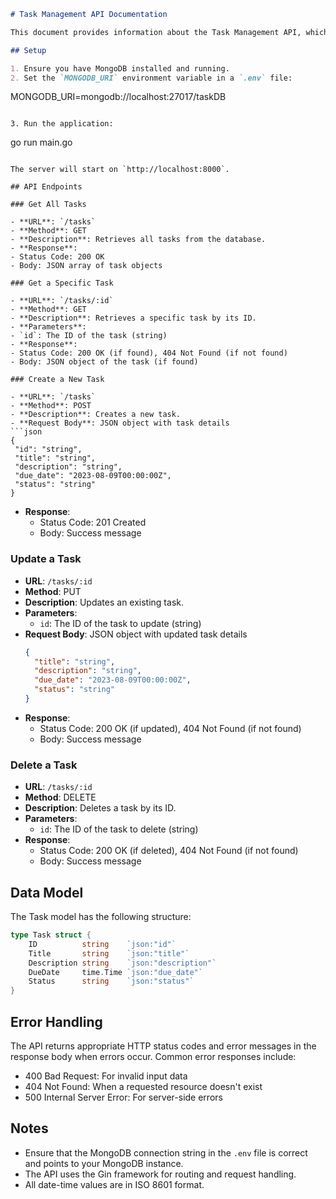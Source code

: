 ```markdown
# Task Management API Documentation

This document provides information about the Task Management API, which uses MongoDB for persistent data storage.

## Setup

1. Ensure you have MongoDB installed and running.
2. Set the `MONGODB_URI` environment variable in a `.env` file:

   ```
   MONGODB_URI=mongodb://localhost:27017/taskDB
   ```

3. Run the application:

   ```
   go run main.go
   ```

The server will start on `http://localhost:8000`.

## API Endpoints

### Get All Tasks

- **URL**: `/tasks`
- **Method**: GET
- **Description**: Retrieves all tasks from the database.
- **Response**: 
  - Status Code: 200 OK
  - Body: JSON array of task objects

### Get a Specific Task

- **URL**: `/tasks/:id`
- **Method**: GET
- **Description**: Retrieves a specific task by its ID.
- **Parameters**: 
  - `id`: The ID of the task (string)
- **Response**: 
  - Status Code: 200 OK (if found), 404 Not Found (if not found)
  - Body: JSON object of the task (if found)

### Create a New Task

- **URL**: `/tasks`
- **Method**: POST
- **Description**: Creates a new task.
- **Request Body**: JSON object with task details
  ```json
  {
    "id": "string",
    "title": "string",
    "description": "string",
    "due_date": "2023-08-09T00:00:00Z",
    "status": "string"
  }
  ```
- **Response**: 
  - Status Code: 201 Created
  - Body: Success message

### Update a Task

- **URL**: `/tasks/:id`
- **Method**: PUT
- **Description**: Updates an existing task.
- **Parameters**: 
  - `id`: The ID of the task to update (string)
- **Request Body**: JSON object with updated task details
  ```json
  {
    "title": "string",
    "description": "string",
    "due_date": "2023-08-09T00:00:00Z",
    "status": "string"
  }
  ```
- **Response**: 
  - Status Code: 200 OK (if updated), 404 Not Found (if not found)
  - Body: Success message

### Delete a Task

- **URL**: `/tasks/:id`
- **Method**: DELETE
- **Description**: Deletes a task by its ID.
- **Parameters**: 
  - `id`: The ID of the task to delete (string)
- **Response**: 
  - Status Code: 200 OK (if deleted), 404 Not Found (if not found)
  - Body: Success message

## Data Model

The Task model has the following structure:

```go
type Task struct {
    ID          string    `json:"id"`
    Title       string    `json:"title"`
    Description string    `json:"description"`
    DueDate     time.Time `json:"due_date"`
    Status      string    `json:"status"`
}
```

## Error Handling

The API returns appropriate HTTP status codes and error messages in the response body when errors occur. Common error responses include:

- 400 Bad Request: For invalid input data
- 404 Not Found: When a requested resource doesn't exist
- 500 Internal Server Error: For server-side errors

## Notes

- Ensure that the MongoDB connection string in the `.env` file is correct and points to your MongoDB instance.
- The API uses the Gin framework for routing and request handling.
- All date-time values are in ISO 8601 format.
```
